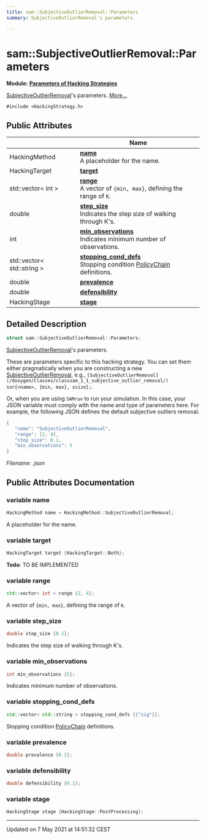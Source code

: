 ```yaml
---
title: sam::SubjectiveOutlierRemoval::Parameters
summary: SubjectiveOutlierRemoval's parameters. 

---
```


# sam::SubjectiveOutlierRemoval::Parameters

**Module:** **[Parameters of Hacking Strategies](/doxygen/Modules/group___hacking_strategies_parameters/)**



[SubjectiveOutlierRemoval](/doxygen/Classes/classsam_1_1_subjective_outlier_removal/)'s parameters.  [More...](#detailed-description)


`#include <HackingStrategy.h>`

## Public Attributes

|                | Name           |
| -------------- | -------------- |
| HackingMethod | **[name](/doxygen/Classes/structsam_1_1_subjective_outlier_removal_1_1_parameters/#variable-name)** <br>A placeholder for the name.  |
| HackingTarget | **[target](/doxygen/Classes/structsam_1_1_subjective_outlier_removal_1_1_parameters/#variable-target)**  |
| std::vector< int > | **[range](/doxygen/Classes/structsam_1_1_subjective_outlier_removal_1_1_parameters/#variable-range)** <br>A vector of `{min, max}`, defining the range of `K`.  |
| double | **[step_size](/doxygen/Classes/structsam_1_1_subjective_outlier_removal_1_1_parameters/#variable-step_size)** <br>Indicates the step size of walking through K's.  |
| int | **[min_observations](/doxygen/Classes/structsam_1_1_subjective_outlier_removal_1_1_parameters/#variable-min_observations)** <br>Indicates minimum number of observations.  |
| std::vector< std::string > | **[stopping_cond_defs](/doxygen/Classes/structsam_1_1_subjective_outlier_removal_1_1_parameters/#variable-stopping_cond_defs)** <br>Stopping condition [PolicyChain]() definitions.  |
| double | **[prevalence](/doxygen/Classes/structsam_1_1_subjective_outlier_removal_1_1_parameters/#variable-prevalence)**  |
| double | **[defensibility](/doxygen/Classes/structsam_1_1_subjective_outlier_removal_1_1_parameters/#variable-defensibility)**  |
| HackingStage | **[stage](/doxygen/Classes/structsam_1_1_subjective_outlier_removal_1_1_parameters/#variable-stage)**  |

## Detailed Description

```cpp
struct sam::SubjectiveOutlierRemoval::Parameters;
```

[SubjectiveOutlierRemoval](/doxygen/Classes/classsam_1_1_subjective_outlier_removal/)'s parameters. 

These are parameters specific to this hacking strategy. You can set them either pragmatically when you are constructing a new [SubjectiveOutlierRemoval](/doxygen/Classes/classsam_1_1_subjective_outlier_removal/), e.g., `[SubjectiveOutlierRemoval](/doxygen/Classes/classsam_1_1_subjective_outlier_removal/) sor{<name>, {min, max}, ssize};`.

Or, when you are using `SAMrun` to run your simulation. In this case, your JSON variable must comply with the name and type of parameters here. For example, the following JSON defines the default subjective outliers removal.



```cpp
{
   "name": "SubjectiveOutlierRemoval",
   "range": [2, 4],
   "step_size": 0.1,
   "min_observations": 5
}
```

_Filename: .json_

## Public Attributes Documentation

### variable name

```cpp
HackingMethod name = HackingMethod::SubjectiveOutlierRemoval;
```

A placeholder for the name. 

### variable target

```cpp
HackingTarget target {HackingTarget::Both};
```


**Todo**: TO BE IMPLEMENTED 

### variable range

```cpp
std::vector< int > range {2, 4};
```

A vector of `{min, max}`, defining the range of `K`. 

### variable step_size

```cpp
double step_size {0.1};
```

Indicates the step size of walking through K's. 

### variable min_observations

```cpp
int min_observations {5};
```

Indicates minimum number of observations. 

### variable stopping_cond_defs

```cpp
std::vector< std::string > stopping_cond_defs {{"sig"}};
```

Stopping condition [PolicyChain]() definitions. 

### variable prevalence

```cpp
double prevalence {0.1};
```


### variable defensibility

```cpp
double defensibility {0.1};
```


### variable stage

```cpp
HackingStage stage {HackingStage::PostProcessing};
```


-------------------------------

Updated on  7 May 2021 at 14:51:32 CEST